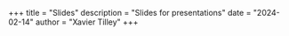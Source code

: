 +++
title = "Slides"
description = "Slides for presentations"
date = "2024-02-14"
author = "Xavier Tilley"
+++
